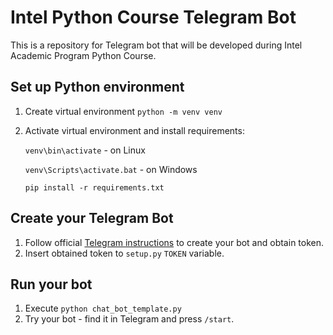 # Intel Python Course Telegram Bot

This is a repository for Telegram bot that will be developed during Intel Academic Program Python Course.

## Set up Python environment

1. Create virtual environment `python -m venv venv`
2. Activate virtual environment and install requirements: 

    `venv\bin\activate` - on Linux
    
    `venv\Scripts\activate.bat` - on Windows
    
    `pip install -r requirements.txt`

## Create your Telegram Bot

1. Follow official [Telegram instructions](https://core.telegram.org/bots#6-botfather) to create your bot and obtain token.
2. Insert obtained token to `setup.py` `TOKEN` variable.

## Run your bot

1. Execute ``python chat_bot_template.py``
2. Try your bot - find it in Telegram and press `/start`.
